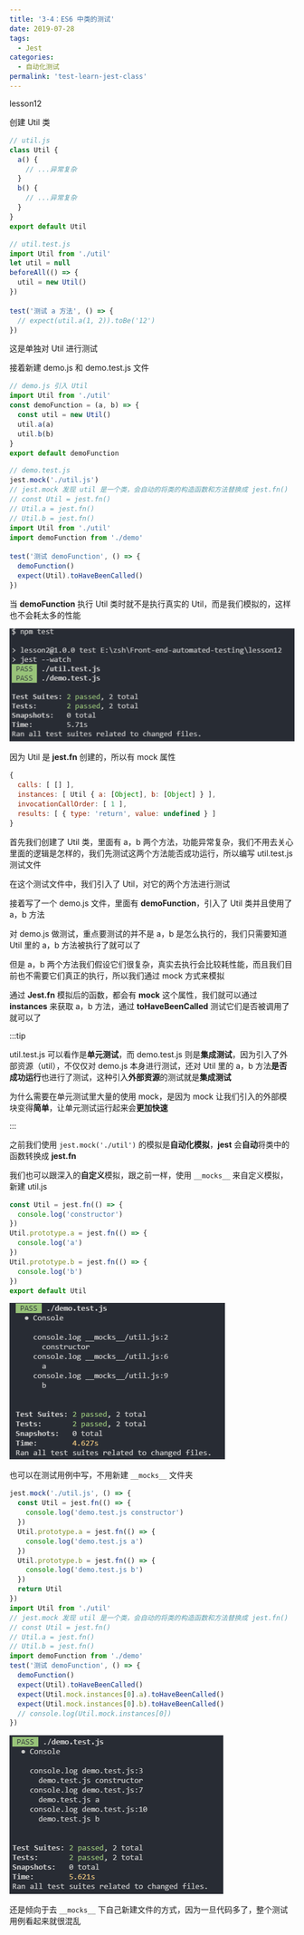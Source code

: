 ```yaml
---
title: '3-4：ES6 中类的测试'
date: 2019-07-28
tags:
  - Jest
categories:
  - 自动化测试
permalink: 'test-learn-jest-class'
---
```


lesson12

创建 Util 类

```js
// util.js
class Util {
  a() {
    // ...异常复杂
  }
  b() {
    // ...异常复杂
  }
}
export default Util
```

```js
// util.test.js
import Util from './util'
let util = null
beforeAll(() => {
  util = new Util()
})

test('测试 a 方法', () => {
  // expect(util.a(1, 2)).toBe('12')
})
```

这是单独对 Util 进行测试

接着新建 demo.js 和 demo.test.js 文件

```js
// demo.js 引入 Util
import Util from './util'
const demoFunction = (a, b) => {
  const util = new Util()
  util.a(a)
  util.b(b)
}
export default demoFunction
```

```js
// demo.test.js
jest.mock('./util.js')
// jest.mock 发现 util 是一个类，会自动的将类的构造函数和方法替换成 jest.fn()
// const Util = jest.fn()
// Util.a = jest.fn()
// Util.b = jest.fn()
import Util from './util'
import demoFunction from './demo'

test('测试 demoFunction', () => {
  demoFunction()
  expect(Util).toHaveBeenCalled()
})
```

当 **demoFunction** 执行 Util 类时就不是执行真实的 Util，而是我们模拟的，这样也不会耗太多的性能

![](https://raw.githubusercontent.com/ITxiaohao/blog-img/master/img/Jest/20190728154734.png)

因为 Util 是 **jest.fn** 创建的，所以有 mock 属性

```js
{
  calls: [ [] ],
  instances: [ Util { a: [Object], b: [Object] } ],
  invocationCallOrder: [ 1 ],
  results: [ { type: 'return', value: undefined } ]
}
```

首先我们创建了 Util 类，里面有 a，b 两个方法，功能异常复杂，我们不用去关心里面的逻辑是怎样的，我们先测试这两个方法能否成功运行，所以编写 util.test.js 测试文件

在这个测试文件中，我们引入了 Util，对它的两个方法进行测试

接着写了一个 demo.js 文件，里面有 **demoFunction**，引入了 Util 类并且使用了 a，b 方法

对 demo.js 做测试，重点要测试的并不是 a，b 是怎么执行的，我们只需要知道 Util 里的 a，b 方法被执行了就可以了

但是 a，b 两个方法我们假设它们很复杂，真实去执行会比较耗性能，而且我们目前也不需要它们真正的执行，所以我们通过 mock 方式来模拟

通过 **Jest.fn** 模拟后的函数，都会有 **mock** 这个属性，我们就可以通过 **instances** 来获取 a，b 方法，通过 **toHaveBeenCalled** 测试它们是否被调用了就可以了

:::tip

util.test.js 可以看作是**单元测试**，而 demo.test.js 则是**集成测试**，因为引入了外部资源（util），不仅仅对 demo.js 本身进行测试，还对 Util 里的 a，b 方法**是否成功运行**也进行了测试，这种引入**外部资源**的测试就是**集成测试**

为什么需要在单元测试里大量的使用 mock，是因为 mock 让我们引入的外部模块变得**简单**，让单元测试运行起来会**更加快速**

:::

之前我们使用 `jest.mock('./util')` 的模拟是**自动化模拟**，**jest** 会**自动**将类中的函数转换成 **jest.fn**

我们也可以跟深入的**自定义**模拟，跟之前一样，使用 `__mocks__` 来自定义模拟，新建 util.js

```js
const Util = jest.fn(() => {
  console.log('constructor')
})
Util.prototype.a = jest.fn(() => {
  console.log('a')
})
Util.prototype.b = jest.fn(() => {
  console.log('b')
})
export default Util
```

![](https://raw.githubusercontent.com/ITxiaohao/blog-img/master/img/Jest/20190728155209.png)

也可以在测试用例中写，不用新建 `__mocks__` 文件夹

```js
jest.mock('./util.js', () => {
  const Util = jest.fn(() => {
    console.log('demo.test.js constructor')
  })
  Util.prototype.a = jest.fn(() => {
    console.log('demo.test.js a')
  })
  Util.prototype.b = jest.fn(() => {
    console.log('demo.test.js b')
  })
  return Util
})
import Util from './util'
// jest.mock 发现 util 是一个类，会自动的将类的构造函数和方法替换成 jest.fn()
// const Util = jest.fn()
// Util.a = jest.fn()
// Util.b = jest.fn()
import demoFunction from './demo'
test('测试 demoFunction', () => {
  demoFunction()
  expect(Util).toHaveBeenCalled()
  expect(Util.mock.instances[0].a).toHaveBeenCalled()
  expect(Util.mock.instances[0].b).toHaveBeenCalled()
  // console.log(Util.mock.instances[0])
})
```

![](https://raw.githubusercontent.com/ITxiaohao/blog-img/master/img/Jest/20190728155310.png)

还是倾向于去 `__mocks__` 下自己新建文件的方式，因为一旦代码多了，整个测试用例看起来就很混乱
